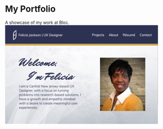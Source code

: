 # My Portfolio

 A showcase of my work at Bloc.
![image of hero section of homepage](images/portfoliohomepage.png)
